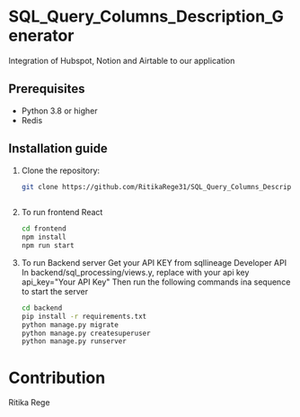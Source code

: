 # SQL_Query_Columns_Description_Generator
Integration of Hubspot, Notion and Airtable to our application


## Prerequisites

- Python 3.8 or higher
- Redis

## Installation guide

1. Clone the repository:
   ```bash
   git clone https://github.com/RitikaRege31/SQL_Query_Columns_Description_Generator
 
2. To run frontend React 
   ```bash 
   cd frontend
   npm install
   npm run start

3. To run Backend server 
   Get your API KEY from sqllineage Developer API 
   In backend/sql_processing/views.y, replace with your api key
   api_key="Your API Key"
   Then run the following commands ina sequence to start the server
   ```bash 
   cd backend
   pip install -r requirements.txt
   python manage.py migrate
   python manage.py createsuperuser
   python manage.py runserver

# Contribution
  Ritika Rege